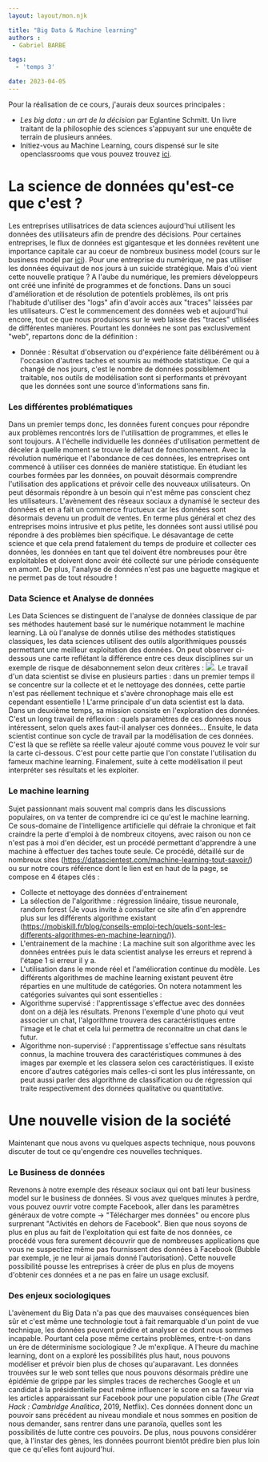 ```yaml
---
layout: layout/mon.njk

title: "Big Data & Machine learning"
authors :
 - Gabriel BARBE

tags:
  - 'temps 3'

date: 2023-04-05
---
```


Pour la réalisation de ce cours, j'aurais deux sources principales : 
- *Les big data : un art de la décision* par Eglantine Schmitt. Un livre traitant de la philosophie des sciences s'appuyant sur une enquête de terrain de plusieurs années. 
- Initiez-vous au Machine Learning, cours dispensé sur le site openclassrooms que vous pouvez trouvez [ici](https://openclassrooms.com/fr/courses/4011851-initiez-vous-au-machine-learning/5869331-decouvrez-le-domaine-de-la-data-science).

# La science de données qu'est-ce que c'est ?
Les entreprises utilisatrices de data sciences aujourd'hui utilisent les données des utilisateurs afin de prendre des décisions. Pour certaines entreprises, le flux de données est gigantesque et les données revêtent une importance capitale car au coeur de nombreux business model (cours sur le business model par [ici](Business)). Pour une entreprise du numérique, ne pas utiliser les données équivaut de nos jours à un suicide stratégique. 
Mais d'où vient cette nouvelle pratique ? 
A l'aube du numérique, les premiers développeurs ont créé une infinité de programmes et de fonctions. Dans un souci d'amélioration et de résolution de potentiels problèmes, ils ont pris l'habitude d'utiliser des "logs" afin d'avoir accès aux "traces" laissées par les utilisateurs. C'est le commencement des données web et aujourd'hui encore, tout ce que nous produisons sur le web laisse des "traces" utilisées de différentes manières. Pourtant les données ne sont pas exclusivement "web", repartons donc de la définition : 
- Donnée : Résultat d'observation ou d'expérience faite délibérément ou à l'occasion d'autres taches et soumis au méthode statistique. 
Ce qui a changé de nos jours, c'est le nombre de données possiblement traitable, nos outils de modélisation sont si performants et prévoyant que les données sont une source d'informations sans fin.

### Les différentes problématiques 
Dans un premier temps donc, les données furent conçues pour répondre aux problèmes rencontrés lors de l'utilisattion de programmes, et elles le sont toujours. A l'échelle individuelle les données d'utilisation permettent de déceler à quelle moment se trouve le défaut de fonctionnement. 
Avec la révolution numérique et l'abondance de ces données, les entreprises ont commencé à utiliser ces données de manière statistique. En étudiant les courbes formées par les données, on pouvait désormais comprendre l'utilisation des applications et prévoir celle des nouveaux utilisateurs. On peut désormais répondre à un besoin qui n'est même pas conscient chez les utilisateurs.
L'avènement des réseaux sociaux a dynamisé le secteur des données et en a fait un commerce fructueux car les données sont désormais devenu un produit de ventes.
En terme plus général et chez des entreprises moins intrusive et plus petite, les données sont aussi utilisé pou répondre à des problèmes bien spécifique. Le désavantage de cette science et que cela prend fatalement du temps de produire et collecter ces données, les données en tant que tel doivent être nombreuses pour être exploitables et doivent donc avoir été collecté sur une période conséquente en amont. De plus, l'analyse de données n'est pas une baguette magique et ne permet pas de tout résoudre ! 

### Data Science et Analyse de données
Les Data Sciences se distinguent de l'analyse de données classique de par ses méthodes hautement basé sur le numérique notamment le machine learning. Là où l'analyse de donnés utilise des méthodes statistiques classiques, les data sciences utilisent des outils algorithmiques poussés permettant une meilleur exploitation des données. 
On peut observer ci-dessous une carte reflétant la différence entre ces deux disciplines sur un exemple de risque de désabonnement selon deux critères : 
<img src="../Images/Cartes.webp"/>.
Le travail d'un data scientist se divise en plusieurs parties : dans un premier temps il se concentre sur la collecte et et le nettoyage des données, cette partie n'est pas réellement technique et s'avère chronophage mais elle est cependant essentielle ! L'arme principale d'un data scientist est la data. Dans un deuxième temps, sa mission consiste en l'exploration des données. C'est un long travail de réflexion : quels paramètres de ces données nous intéressent, selon quels axes faut-il analyser ces données... Ensuite, le data scientist continue son cycle de travail par la modélisation de ces données. C'est là que se reflète sa réelle valeur ajouté comme vous pouvez le voir sur la carte ci-dessous. C'est pour cette partie que l'on constate l'utilisation du fameux machine learning.
Finalement, suite à cette modélisation il peut interpréter ses résultats et les exploiter. 

### Le machine learning 
Sujet passionnant mais souvent mal compris dans les discussions populaires, on va tenter de comprendre ici ce qu'est le machine learning. 
Ce sous-domaine de l'intelligence artificielle qui défraie la chronique et fait craindre la perte d'emploi à de nombreux citoyens, avec raison ou non ce n'est pas à moi d'en décider, est un procédé permettant d'apprendre à une machine à effectuer des taches toute seule. Ce procédé, détaillé sur de nombreux sites (https://datascientest.com/machine-learning-tout-savoir/) ou sur notre cours référence dont le lien est en haut de la page, se compose en 4 étapes clés : 
- Collecte et nettoyage des données d'entrainement 
- La sélection de l'algorithme : régression linéaire, tissue neuronale, random forest (Je vous invite à consulter ce site afin d'en apprendre plus sur les différents algorithme existant (https://mobiskill.fr/blog/conseils-emploi-tech/quels-sont-les-differents-algorithmes-en-machine-learning/)). 
- L'entrainement de la machine : La machine suit son algorithme avec les données entrées puis le data scientist analyse les erreurs et reprend à l'étape 1 si erreur il y a. 
- L'utilisation dans le monde réel et l'amélioration continue du modèle.
Les différents algorithmes de machine learning existant peuvent être réparties en une multitude de catégories. On notera notamment les catégories suivantes qui sont essentielles : 
- Algorithme supervisé : l'apprentissage s'effectue avec des données dont on a déjà les résultats. Prenons l'exemple d'une photo qui veut associer un chat, l'algorithme trouvera des caractéristiques entre l'image et le chat et cela lui permettra de reconnaitre un chat dans le futur.
- Algorithme non-supervisé : l'apprentissage s'effectue sans résultats connus, la machine trouvera des caractéristiques communes à des images par exemple et les classera selon ces caractéristiques. 
Il existe encore d'autres catégories mais celles-ci sont les plus intéressante, on peut aussi parler des algorithme de classification ou de régression qui traite respectivement des données qualitative ou quantitative. 

# Une nouvelle vision de la société 
Maintenant que nous avons vu quelques aspects technique, nous pouvons discuter de tout ce qu'engendre ces nouvelles techniques.

### Le Business de données
Revenons à notre exemple des réseaux sociaux qui ont bati leur business model sur le business de données. Si vous avez quelques minutes à perdre, vous pouvez ouvrir votre compte Facebook, aller dans les paramètres généraux de votre compte -> "Télécharger mes données" ou encore plus surprenant "Activités en dehors de Facebook". Bien que nous soyons de plus en plus au fait de l'exploitation qui est faite de nos données, ce procédé vous fera surement découvrir que de nombreuses applications que vous ne suspectiez même pas fournissent des données à Facebook (Bubble par exemple, je ne leur ai jamais donné l'autorisation).
Cette nouvelle possibilité pousse les entreprises à créer de plus en plus de moyens d'obtenir ces données et a ne pas en faire un usage exclusif. 

### Des enjeux sociologiques
L'avènement du Big Data n'a pas que des mauvaises conséquences bien sûr et c'est même une technologie tout à fait remarquable d'un point de vue technique, les données peuvent prédire et analyser ce dont nous sommes incapable.
Pourtant cela pose même certains problèmes, entre-t-on dans un ère de déterminisme sociologique ? Je m'explique. A l'heure du machine learning, dont on a exploré les possibilités plus haut, nous pouvons modéliser et prévoir bien plus de choses qu'auparavant. Les données trouvées sur le web sont telles que nous pouvons désormais prédire une épidémie de grippe par les simples traces de recherches Google et un candidat à la présidentielle peut même influencer le score en sa faveur via les articles apparaissant sur Facebook pour une population cible (<i>The Great Hack : Cambridge Analitica</i>, 2019, Netflix). Ces données donnent donc un pouvoir sans précédent au niveau mondiale et nous sommes en position de nous demander, sans rentrer dans une paranoïa, quelles sont les possibilités de lutte contre ces pouvoirs. De plus, nous pouvons considérer que, à l'instar des gènes, les données pourront bientôt prédire bien plus loin que ce qu'elles font aujourd'hui. 